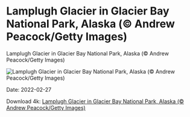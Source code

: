 # Lamplugh Glacier in Glacier Bay National Park, Alaska (© Andrew Peacock/Getty Images)

Lamplugh Glacier in Glacier Bay National Park, Alaska (© Andrew Peacock/Getty Images)

![Lamplugh Glacier in Glacier Bay National Park, Alaska (© Andrew Peacock/Getty Images)](https://bing.com/th?id=OHR.LamplughGlacier_EN-US2202288609_UHD.jpg&w=1024&h=576)

Date: 2022-02-27

Download 4k: [Lamplugh Glacier in Glacier Bay National Park, Alaska (© Andrew Peacock/Getty Images)](https://bing.com/th?id=OHR.LamplughGlacier_EN-US2202288609_UHD.jpg)

